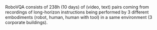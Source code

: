 RoboVQA consists of 238h (10 days) of (video, text) pairs coming
from recordings of long-horizon instructions being performed by 3 different
embodiments (robot, human, human with tool) in a same environment (3
corporate buildings).
